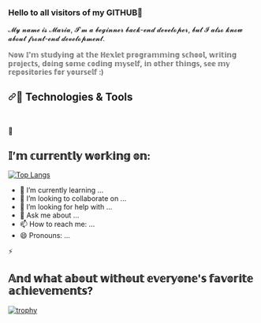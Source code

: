 ### Hello to all visitors of my GITHUB👋

𝓜𝔂 𝓷𝓪𝓶𝓮 𝓲𝓼 𝓜𝓪𝓻𝓲𝓪, 𝓘'𝓶 𝓪 𝓫𝓮𝓰𝓲𝓷𝓷𝓮𝓻 𝓫𝓪𝓬𝓴-𝓮𝓷𝓭 𝓭𝓮𝓿𝓮𝓵𝓸𝓹𝓮𝓻, 𝓫𝓾𝓽 𝓘 𝓪𝓵𝓼𝓸 𝓴𝓷𝓸𝔀 𝓪𝓫𝓸𝓾𝓽 𝓯𝓻𝓸𝓷𝓽-𝓮𝓷𝓭 𝓭𝓮𝓿𝓮𝓵𝓸𝓹𝓶𝓮𝓷𝓽.

ℕ𝕠𝕨 𝕀'𝕞 𝕤𝕥𝕦𝕕𝕪𝕚𝕟𝕘 𝕒𝕥 𝕥𝕙𝕖 ℍ𝕖𝕩𝕝𝕖𝕥 𝕡𝕣𝕠𝕘𝕣𝕒𝕞𝕞𝕚𝕟𝕘 𝕤𝕔𝕙𝕠𝕠𝕝, 𝕨𝕣𝕚𝕥𝕚𝕟𝕘 𝕡𝕣𝕠𝕛𝕖𝕔𝕥𝕤, 𝕕𝕠𝕚𝕟𝕘 𝕤𝕠𝕞𝕖 𝕔𝕠𝕕𝕚𝕟𝕘 𝕞𝕪𝕤𝕖𝕝𝕗, 𝕚𝕟 𝕠𝕥𝕙𝕖𝕣 𝕥𝕙𝕚𝕟𝕘𝕤, 𝕤𝕖𝕖 𝕞𝕪 𝕣𝕖𝕡𝕠𝕤𝕚𝕥𝕠𝕣𝕚𝕖𝕤 𝕗𝕠𝕣 𝕪𝕠𝕦𝕣𝕤𝕖𝕝𝕗 :)

<h2 dir="auto"><a id="user-content--technologies--tools" class="anchor" aria-hidden="true" href="#-technologies--tools"><svg class="octicon octicon-link" viewBox="0 0 16 16" version="1.1" width="16" height="16" aria-hidden="true"><path fill-rule="evenodd" d="M7.775 3.275a.75.75 0 001.06 1.06l1.25-1.25a2 2 0 112.83 2.83l-2.5 2.5a2 2 0 01-2.83 0 .75.75 0 00-1.06 1.06 3.5 3.5 0 004.95 0l2.5-2.5a3.5 3.5 0 00-4.95-4.95l-1.25 1.25zm-4.69 9.64a2 2 0 010-2.83l2.5-2.5a2 2 0 012.83 0 .75.75 0 001.06-1.06 3.5 3.5 0 00-4.95 0l-2.5 2.5a3.5 3.5 0 004.95 4.95l1.25-1.25a.75.75 0 00-1.06-1.06l-1.25 1.25a2 2 0 01-2.83 0z"></path></svg></a><g-emoji class="g-emoji" alias="wrench" fallback-src="https://github.githubassets.com/images/icons/emoji/unicode/1f527.png">🔧</g-emoji> Technologies &amp; Tools</h2>
<p dir="auto"><a target="_blank" rel="noopener noreferrer" href="https://camo.githubusercontent.com/9c2deec3ced41b2ead33b346a205a80c106007b17c436fc2dde798c86d8febf8/68747470733a2f2f696d672e736869656c64732e696f2f62616467652f4f532d57696e646f77732d696e666f726d6174696f6e616c3f7374796c653d666c6174266c6f676f3d77696e646f7773266c6f676f436f6c6f723d30303738443626636f6c6f723d363838323945"><img src="https://camo.githubusercontent.com/9c2deec3ced41b2ead33b346a205a80c106007b17c436fc2dde798c86d8febf8/68747470733a2f2f696d672e736869656c64732e696f2f62616467652f4f532d57696e646f77732d696e666f726d6174696f6e616c3f7374796c653d666c6174266c6f676f3d77696e646f7773266c6f676f436f6c6f723d30303738443626636f6c6f723d363838323945" alt="" data-canonical-src="https://img.shields.io/badge/OS-Windows-informational?style=flat&amp;logo=windows&amp;logoColor=0078D6&amp;color=68829E" style="max-width: 100%;"></a>
<a target="_blank" rel="noopener noreferrer" href="https://camo.githubusercontent.com/a19ed7c78f2a7e7c0eedfd79be173afd4f6b136750430e6b097391ba311258b9/68747470733a2f2f696d672e736869656c64732e696f2f62616467652f436f64652d4a6176615363726970742d696e666f726d6174696f6e616c3f7374796c653d666c6174266c6f676f3d4a617661536372697074266c6f676f436f6c6f723d46374446314526636f6c6f723d363838323945"><img src="https://camo.githubusercontent.com/a19ed7c78f2a7e7c0eedfd79be173afd4f6b136750430e6b097391ba311258b9/68747470733a2f2f696d672e736869656c64732e696f2f62616467652f436f64652d4a6176615363726970742d696e666f726d6174696f6e616c3f7374796c653d666c6174266c6f676f3d4a617661536372697074266c6f676f436f6c6f723d46374446314526636f6c6f723d363838323945" alt="" data-canonical-src="https://img.shields.io/badge/Code-JavaScript-informational?style=flat&amp;logo=JavaScript&amp;logoColor=F7DF1E&amp;color=68829E" style="max-width: 100%;"></a>


  🔭 <h2>𝕀’𝕞 𝕔𝕦𝕣𝕣𝕖𝕟𝕥𝕝𝕪 𝕨𝕠𝕣𝕜𝕚𝕟𝕘 𝕠𝕟:</h2>
  
  [![Top Langs](https://github-readme-stats.vercel.app/api/top-langs/?username=MaryKuri)](https://github.com/anuraghazra/github-readme-stats)
  
  
- 🌱 I’m currently learning ...
- 👯 I’m looking to collaborate on ...
- 🤔 I’m looking for help with ...
- 💬 Ask me about ...
- 📫 How to reach me: ...
- 😄 Pronouns: ...
  
  
  
 ⚡ <h2>𝔸𝕟𝕕 𝕨𝕙𝕒𝕥 𝕒𝕓𝕠𝕦𝕥 𝕨𝕚𝕥𝕙𝕠𝕦𝕥 𝕖𝕧𝕖𝕣𝕪𝕠𝕟𝕖'𝕤 𝕗𝕒𝕧𝕠𝕣𝕚𝕥𝕖 𝕒𝕔𝕙𝕚𝕖𝕧𝕖𝕞𝕖𝕟𝕥𝕤?</h2>
  
  [![trophy](https://github-profile-trophy.vercel.app/?username=MaryKurinova)](https://github.com/ryo-ma/github-profile-trophy)


